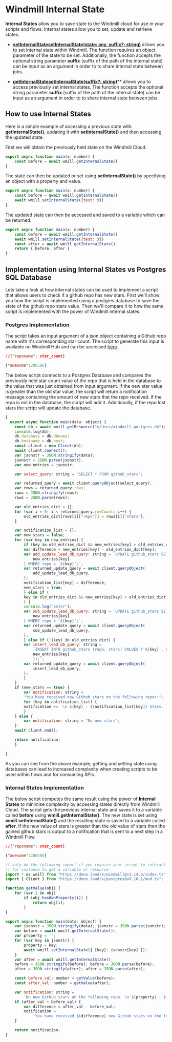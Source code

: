 # Windmill Internal State 

**Internal States** allow you to save state to the Windmill cloud for use in your scripts and flows. Internal states allow you to set, update and retrieve states.  

- **[setInternalStatesetInternalState(state: any, suffix?: string)](https://doc.deno.land/https://deno.land/x/windmill@v1.14.1/index.ts/~/setInternalState)** allows you to set internal state within Windmill. The function requires an object parameter of the state to be set. Additionally, the function accepts the optional string parameter **suffix** (suffix of the path of the internal state) can be input as an argument in order to to share internal state between jobs.  

- **[getInternalStatesetInternalState(suffix?: string)](https://doc.deno.land/https://deno.land/x/windmill@v1.14.1/index.ts/~/getInternalState)**** allows you to access previously set internal states. The function accepts the optional string parameter **suffix** (suffix of the path of the internal state) can be input as an argument in order to to share internal state between jobs.

## How to use Internal States
Here is a simple example of accessing a previous state with **getInternalState()**, updating it with **setInternalState()** and then accessing the updated state.

First we will obtain the previously held state on the Windmill Cloud.
```js
export async function main(x: number) {
    const before = await wmill.getInternalState()
}
```

The state can then be updated or set using **setInternalState()** by specifying an object with a property and value. 
```js
export async function main(x: number) {
    const before = await wmill.getInternalState()
    await wmill.setInternalState({test: x})
}
```

The updated state can then be accessed and saved to a variable which can be returned. 
```js
export async function main(x: number) {
    const before = await wmill.getInternalState()
    await wmill.setInternalState({test: x})
    const after = await wmill.getInternalState()
    return { before, after }
}
```
## Implementation using Internal States vs Postgres SQL Database

Lets take a look at how internal states can be used to implement a script that allows users to check if a github repo has new stars. First we'll show you how the script is implemented using a postgres database to save the state of the github repo stars value. Then we'll compare it to how the same script is implemented with the power of Windmill internal states.

### Postgres Implementation

The script takes an input argument of a json object containing a Github repo name with it's corresponding star count. The script to generate this input is available on Windmill Hub and can be accessed [here](https://hub.windmill.dev/scripts/github/1206/get-repo-star-count-github#approved). 

```json
//{"reponame": star_count}

{"awesome":206586}
```

The below script connects to a Postgres Database and compares the previously held star count value of the repo that is held in the database to the value that was just obtained from input argument. If the new star value is greater than the old star value, the script will return a notification message containing the amount of new stars that the repo received.
If the repo is not in the database, the script will add it. Additionally, if the repo lost stars the script will update the database. 
```js
{
  export async function main(data: object) {
    const db = await wmill.getResource("u/User/windmill_postgres_db"); // Postgres Database Resource
    console.log(db);
    db.database = db.dbname;
    db.hostname = db.host;
    const client = new Client(db);
    await client.connect();
    var jsonstr = JSON.stringify(data);
    jsonstr = JSON.parse(jsonstr);
    var new_entries = jsonstr;

    var select_query: string = "SELECT * FROM github_stars";

    var returned_query = await client.queryObject(select_query);
    var rows = returned_query.rows;
    rows = JSON.stringify(rows);
    rows = JSON.parse(rows);

    var old_entries_dict = {};
    for (var i = 0; i < returned_query.rowCount; i++) {
        old_entries_dict[rows[i]["repo"]] = rows[i]["stars"];
    }

    var notification_list = {};
    var new_stars = false;
    for (var key in new_entries) {
        if (key in old_entries_dict && new_entries[key] > old_entries_dict[key]) {
        var difference = new_entries[key] - old_entries_dict[key];
        var add_update_lead_db_query: string = `UPDATE github_stars SET stars = ${
            new_entries[key]
        } WHERE repo = '${key}';`;
        var returned_update_query = await client.queryObject(
            add_update_lead_db_query,
        );
        notification_list[key] = difference;
        new_stars = true;
        } else if (
        key in old_entries_dict && new_entries[key] < old_entries_dict[key]
        ) {
        console.log("enter");
        var sub_update_lead_db_query: string = `UPDATE github_stars SET stars = ${
            new_entries[key]
        } WHERE repo = '${key}';`;
        var returned_update_query = await client.queryObject(
            sub_update_lead_db_query,
        );
        } else if (!(key) in old_entries_dict) {
        var insert_lead_db_query: string =
            `INSERT INTO github_stars (repo, stars) VALUES ('${key}', ${
            new_entries[key]
            });`;
        var returned_update_query = await client.queryObject(
            insert_lead_db_query,
        );
        }
    }
    if (new_stars == true) {
        var notification: string =
        "You have received new Github stars on the following repos:";
        for (key in notification_list) {
        notification += `\n ${key} : ${notification_list[key]} Stars. `;
        }
    } else {
        var notification: string = "No new stars";
    }
    await client.end();

    return notification;
    }

}
```

As you can see from the above example, getting and setting state using databases can lead to increased complexity when creating scripts to be used within flows and for consuming APIs. 

### Internal States Implementation

The below script computes the same result using the power of **Internal States** to minimise complexity by accessing states directly from Windmill Cloud. The script gets the previous internal state and saves it to a variable called **before** using **wmill.getInternalState()**. The new state is set using **wmill.setInternalState()** and the resulting state is saved to a variable called **after**. If the new value of stars is greater than the old value of stars then the gained github stars is output to a notification that is sent to a next step in a Windmill Flow.

```json
//{"reponame": star_count}

{"awesome":206586}
```

```js
// only do the following import if you require your script to interact with the windmill
// for instance to get a variable or resource
import * as wmill from "https://deno.land/x/windmill@v1.14.3/index.ts";
import { Client } from "https://deno.land/x/postgres@v0.16.1/mod.ts";

function getValue(obj) {
    for (var i in obj)
        if (obj.hasOwnProperty(i)) {
            return obj[i];
        }
}

export async function main(data: object) {
    var jsonstr = JSON.stringify(data); jsonstr = JSON.parse(jsonstr);
    var before = await wmill.getInternalState();
    var property = '';
    for (var key in jsonstr) {
        property = key;
        await wmill.setInternalState({ [key]: jsonstr[key] });
    }
    var after = await wmill.getInternalState();
    before = JSON.stringify(before); before = JSON.parse(before);
    after = JSON.stringify(after); after = JSON.parse(after);

    const before_val: number = getValue(before);
    const after_val: number = getValue(after);

    var notification: string =
        `No new Github stars on the following repo: \n ${property} : ${before_val} Stars`;
    if (after_val > before_val) {
        var difference = after_val - before_val;
        notification =
            `You have received ${difference} new Github stars on the following repo:\n${property} `;
    }

    return notification;
}

```
